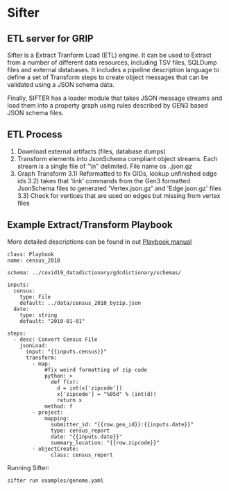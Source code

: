 
# Sifter
## ETL server for GRIP

Sifter is a Extract Tranform Load (ETL) engine. It can be used to
Extract from a number of different data resources, including TSV files, SQLDump
files and external databases. It includes a pipeline description language to
define a set of Transform steps to create object messages that can be
validated using a JSON schema data.

Finally, SIFTER has a loader module that takes JSON message streams and load them
into a property graph using rules described by GEN3 based JSON schema files.


## ETL Process

1) Download external artifacts (files, database dumps)
2) Transform elements into JsonSchema compliant object streams. Each stream is a
single file of "\n" delimited. File name os <prefix>.<class id>.json.gz
3) Graph Transform
3.1) Reformatted to fix GIDs, lookup unfinished edge ids
3.2) takes that 'link' commands from the Gen3 formatted JsonSchema files
to generated 'Vertex.json.gz' and 'Edge.json.gz' files
3.3) Check for vertices that are used on edges but missing from vertex files


## Example Extract/Transform Playbook

More detailed descriptions can be found in out [Playbook manual](Playbook.md)

```
class: Playbook
name: census_2010

schema: ../covid19_datadictionary/gdcdictionary/schemas/

inputs:
  census:
    type: File
    default: ../data/census_2010_byzip.json
  date:
    type: string
    default: "2010-01-01"

steps:
  - desc: Convert Census File
    jsonLoad:
      input: "{{inputs.census}}"
      transform:
        - map:
            #fix weird formatting of zip code
            python: >
              def f(x):
                d = int(x['zipcode'])
                x['zipcode'] = "%05d" % (int(d))
                return x
            method: f
        - project:
            mapping:
              submitter_id: "{{row.geo_id}}:{{inputs.date}}"
              type: census_report
              date: "{{inputs.date}}"
              summary_location: "{{row.zipcode}}"
        - objectCreate:
              class: census_report
```


Running Sifter:

```
sifter run examples/genome.yaml
```
